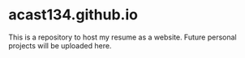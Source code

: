 # acast134.github.io

This is a repository to host my resume as a website. Future personal projects will be uploaded here.